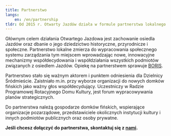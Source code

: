 ```yaml
---
title: Partnerstwo
langs:
    en: /en/partnership
tldr: Od 2015 r. Otwarty Jazdów działa w formule partnerstwa lokalnego pod opieką Biura Obsługi Ruchu Inicjatyw Społecznych (Warszawski Program Wspierania Partnerstw). Partnerstwo jest rozwiązaniem tymczasowym, na czas wypracowania modelu zarządzania osiedlem.
---
```

Głównym celem działania Otwartego Jazdowa jest zachowanie osiedla Jazdów oraz dbanie o jego dziedzictwo historyczne, przyrodnicze i społeczne. Partnerstwo lokalne zmierza do wypracowania społecznego systemu zarządzania tym miejscem wprowadzając nowe, innowacyjne mechanizmy współdecydowania i współdziałania wszystkich podmiotów związanych z osiedlem Jazdów. Opiekę na partnerstwem sprawuje [BORIS](https://www.facebook.com/stowarzyszenieboris/).

Partnerstwo stało się ważnym aktorem i punktem odniesienia dla Dzielnicy Śródmieście. Zaistniało m.in. przy wyborze organizacji do nowych domków fińskich jako ważny głos współdecydujący. Uczestniczy w Radzie Programowej Rotacyjnego Domu Kultury, jest forum wypracowywania planów strategicznych. 

Do partnerstwa należą gospodarze domków fińskich, wspierające organizacje pozarządowe, przedstawiciele okolicznych instytucji kultury i innych podmiotów publicznych oraz osoby prywatne. 

**Jeśli chcesz dołączyć do partnerstwa, skontaktuj się z [nami](#oj-footer).**